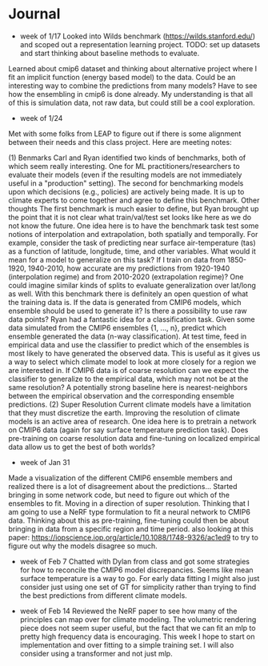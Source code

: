 # Journal

- week of 1/17
Looked into Wilds benchmark (https://wilds.stanford.edu/) and scoped out a representation learning project.
TODO: set up datasets and start thinking about baseline methods to evaluate.

Learned about cmip6 dataset and thinking about alternative project where I fit an implicit function (energy based model) to the data. Could be an interesting way to combine the predictions from many models? Have to see how the ensembling in cmip6 is done already. My understanding is that all of this is simulation data, not raw data, but could still be a cool exploration.

- week of 1/24

Met with some folks from LEAP to figure out if there is some alignment between their needs and this class project. Here are meeting notes:

(1) Benmarks
Carl and Ryan identified two kinds of benchmarks, both of which seem really interesting.
One for ML practitioners/researchers to evaluate their models (even if the resulting models are not immediately useful in a "production" setting).
The second for benchmarking models upon which decisions (e.g., policies) are actively being made. It is up to climate experts to come together and agree to define this benchmark.
Other thoughts
The first benchmark is much easier to define, but Ryan brought up the point that it is not clear what train/val/test set looks like here as we do not know the future.
One idea here is to have the benchmark task test some notions of interpolation and extrapolation, both spatially and temporally. For example, consider the task of predicting near surface air-temperature (tas) as a function of latitude, longitude, time, and other variables. What would it mean for a model to generalize on this task? If I train on data from 1850-1920, 1940-2010, how accurate are my predictions from 1920-1940 (interpolation regime) and from 2010-2020 (extrapolation regime)? One could imagine similar kinds of splits to evaluate generalization over lat/long as well.
With this benchmark there is definitely an open question of what the training data is. If the data is generated from CMIP6 models, which ensemble should be used to generate it? Is there a possibility to use raw data points?
Ryan had a fantastic idea for a classification task. Given some data simulated from the CMIP6 ensembles {1, ..., n}, predict which ensemble generated the data (n-way classification). At test time, feed in empirical data and use the classifier to predict which of the ensembles is most likely to have generated the observed data. This is useful as it gives us a way to select which climate model to look at more closely for a region we are interested in.
If CMIP6 data is of coarse resolution can we expect the classifier to generalize to the empirical data, which may not not be at the same resolution?
A potentially strong baseline here is nearest-neighbors between the empirical observation and the corresponding ensemble predictions.
(2) Super Resolution
Current climate models have a limitation that they must discretize the earth. Improving the resolution of climate models is an active area of research.
One idea here is to pretrain a network on CMIP6 data (again for say surface temperature prediction task). Does pre-training on coarse resolution data and fine-tuning on localized empirical data allow us to get the best of both worlds?

- week of Jan 31

Made a visualization of the different CMIP6 ensemble members and realized there is a lot of disagreement about the predictions...
Started bringing in some network code, but need to figure out which of the ensembles to fit. Moving in a direction of super resolution. Thinking that I am going to use a NeRF type formulation to fit a neural network to CMIP6 data. Thinking about this as pre-training, fine-tuning could then be about bringing in data from a specific region and time period.
also looking at this paper: https://iopscience.iop.org/article/10.1088/1748-9326/ac1ed9
to try to figure out why the models disagree so much.

- week of Feb 7
Chatted with Dylan from class and got some strategies for how to reconcile the CMIP6 model discrepancies. Seems like mean surface temperature is a way to go. For early data fitting I might also just consider just using one set of GT for simplicity rather than trying to find the best predictions from different climate models.

- week of Feb 14
Reviewed the NeRF paper to see how many of the principles can map over for climate modeling. The volumetric rendering piece does not seem super useful, but the fact that we can fit an mlp to pretty high frequency data is encouraging. This week I hope to start on implementation and over fitting to a simple training set. I will also consider using a transformer and not just mlp.